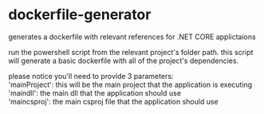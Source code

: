 # dockerfile-generator
generates a dockerfile with relevant references for .NET CORE applictaions

run the powershell script from the relevant project's folder path.
this script will generate a basic dockerfile with all of the project's dependencies.

please notice you'll need to provide 3 parameters: \
'mainProject': this will be the main project that the application is executing\
'maindll': the main dll that the application should use \
'maincsproj': the main csproj file that the application should use

